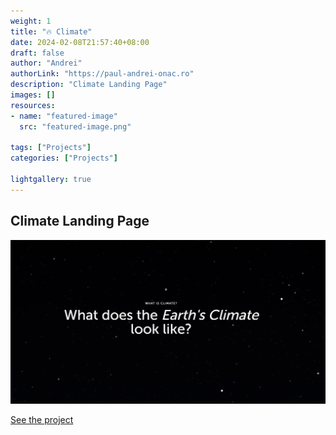 ```yaml
---
weight: 1
title: "🔥 Climate"
date: 2024-02-08T21:57:40+08:00
draft: false
author: "Andrei"
authorLink: "https://paul-andrei-onac.ro"
description: "Climate Landing Page"
images: []
resources:
- name: "featured-image"
  src: "featured-image.png"

tags: ["Projects"]
categories: ["Projects"]

lightgallery: true
---
```


## Climate Landing Page

![Climate](./image.png)

[See the project](https://lt.org/science/landing/what-is-climate/)
